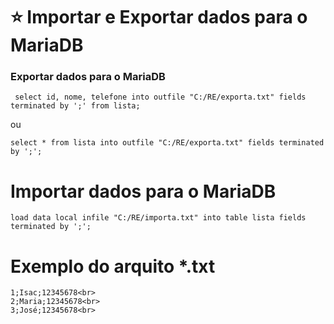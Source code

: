 # :star: Importar e Exportar dados para o MariaDB

### Exportar dados para o MariaDB
```
 select id, nome, telefone into outfile "C:/RE/exporta.txt" fields terminated by ';' from lista;
 ```
 ou<br>
 ```
 select * from lista into outfile "C:/RE/exporta.txt" fields terminated by ';';
 ```
 
 # Importar dados para o MariaDB
 ```
 load data local infile "C:/RE/importa.txt" into table lista fields terminated by ';';
 ```
 
# Exemplo do arquito *.txt
```
1;Isac;12345678<br>
2;Maria;12345678<br>
3;José;12345678<br>
```
